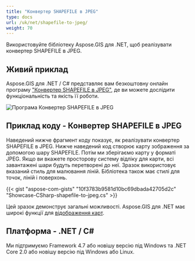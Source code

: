 ```yaml
---
title: "Конвертер SHAPEFILE в JPEG"
type: docs
url: /uk/net/shapefile-to-jpeg/
weight: 70
---
```


Використовуйте бібліотеку Aspose.GIS для .NET, щоб реалізувати конвертер SHAPEFILE в JPEG.

## **Живий приклад**

Aspose.GIS для .NET / C# представляє вам безкоштовну онлайн програму ["Конвертер SHAPEFILE в JPEG"](https://products.aspose.app/gis/viewer/shapefile-to-jpeg), де ви можете дослідити функціональність та якість її роботи.

![Програма Конвертер SHAPEFILE в JPEG](viewer.png)

## **Приклад коду - Конвертер SHAPEFILE в JPEG**

Наведений нижче фрагмент коду показує, як реалізувати конвертер SHAPEFILE в JPEG. Нижче наведений код створює карту зображення за допомогою шару SHAPEFILE. Потім ми зберігаємо карту у форматі JPEG. Якщо ви вкажете просторову систему відліку для карти, всі завантажені шари будуть перетворені до неї.
Зразок використовує вказаний стиль для малювання ліній. Бібліотека також має стилі для точок, ліній і поверхонь.

{{< gist "aspose-com-gists" "10f3783b9581d10bc69dbada42705d2c" "Showcase-CSharp-shapefile-to-jpeg.cs" >}}

Цей зразок демонструє загальні можливості. Aspose.GIS для .NET має широкі функції для [відображення карт](https://docs.aspose.com/gis/net/map-rendering/).

## **Платформа - .NET / C#**

Ми підтримуємо Framework 4.7 або новішу версію під Windows та .NET Core 2.0 або новішу версію під Windows або Linux.
